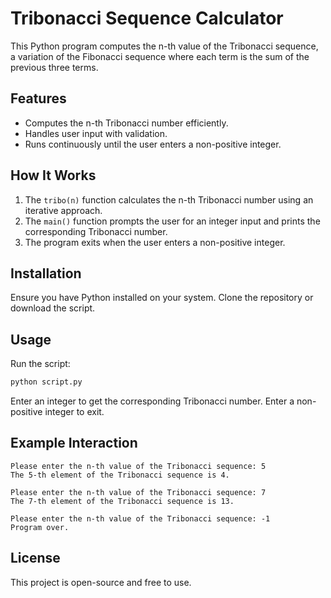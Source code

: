 # Tribonacci Sequence Calculator

This Python program computes the n-th value of the Tribonacci sequence, a variation of the Fibonacci sequence where each term is the sum of the previous three terms.

## Features
- Computes the n-th Tribonacci number efficiently.
- Handles user input with validation.
- Runs continuously until the user enters a non-positive integer.

## How It Works
1. The `tribo(n)` function calculates the n-th Tribonacci number using an iterative approach.
2. The `main()` function prompts the user for an integer input and prints the corresponding Tribonacci number.
3. The program exits when the user enters a non-positive integer.

## Installation
Ensure you have Python installed on your system. Clone the repository or download the script.

## Usage
Run the script:

```bash
python script.py
```

Enter an integer to get the corresponding Tribonacci number. Enter a non-positive integer to exit.

## Example Interaction
```
Please enter the n-th value of the Tribonacci sequence: 5
The 5-th element of the Tribonacci sequence is 4.

Please enter the n-th value of the Tribonacci sequence: 7
The 7-th element of the Tribonacci sequence is 13.

Please enter the n-th value of the Tribonacci sequence: -1
Program over.
```

## License
This project is open-source and free to use.
